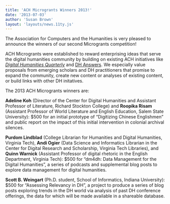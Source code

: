 ```yaml
---
title: 'ACH Microgrants Winners 2013!'
date: '2013-07-03'
author: 'Susan Brown'
layout: 'layouts/news.11ty.js'
---
```

The Association for Computers and the Humanities is very pleased to announce the winners of our second Microgrants competition!

ACH Microgrants were established to reward enterprising ideas that serve the digital humanities community by building on existing ACH initiatives like *[Digital Humanities Quarterly](http://digitalhumanities.org/dhq/)* and [DH Answers](http://digitalhumanities.org/answers). We especially value proposals from emerging scholars and DH practitioners that promise to expand the community, create new content or analyses of existing content, or build links with other DH initatives.

The 2013 ACH Microgrants winners are:

**Adeline Koh** (Director of the Center for Digital Humanities and Assistant Professor of Literature, Richard Stockton College) and **Roopika Risam** (Assistant Professor of World Literature and English Education, Salem State University): $500 for an initial prototype of “Digitizing Chinese Englishmen” and public report on the impact of this initial intervention in colonial archival silences.

**Purdom Lindblad** (College Librarian for Humanities and Digital Humanities, Virginia Tech), **Andi Ogier** (Data Science and Informatics Librarian in the Center for Digital Research and Scholarship, Virginia Tech Libraries), and **Quinn Warnick** (Assistant Professor of digital rhetoric in the English Department, Virginia Tech): $500 for “dm4dh: Data Management for the Digital Humanities”, a series of podcasts and supplemental blog posts to explore data management for digital humanities.

**Scott B. Weingart** (Ph.D. student, School of Informatics, Indiana University): $500 for “Assessing Relevancy in DH”, a project to produce a series of blog posts exploring trends in the DH world via analysis of past DH conference offerings, the data for which will be made available in a shareable database.
